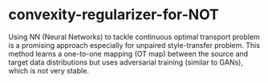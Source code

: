 # convexity-regularizer-for-NOT
Using NN (Neural Networks) to tackle continuous optimal transport problem is a promising approach especially for unpaired style-transfer problem. This method learns a one-to-one mapping (OT map) between the source and target data distributions but uses adversarial  training (similar to GANs), which is not very stable.
